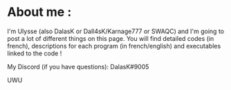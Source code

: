
<!---
DalasK/DalasK is a ✨ special ✨ repository because its `README.md` (this file) appears on your GitHub profile.
You can click the Preview link to take a look at your changes.
--->
# About me : 
I'm Ulysse (also DalasK or Dall4sK/Karnage777 or SWAQC) and I'm going to post a lot of different things on this page. You will find detailed codes (in french), descriptions for each program (in french/english) and executables linked to the code ! 

My Discord (if you have questions): DalasK#9005

































UWU
